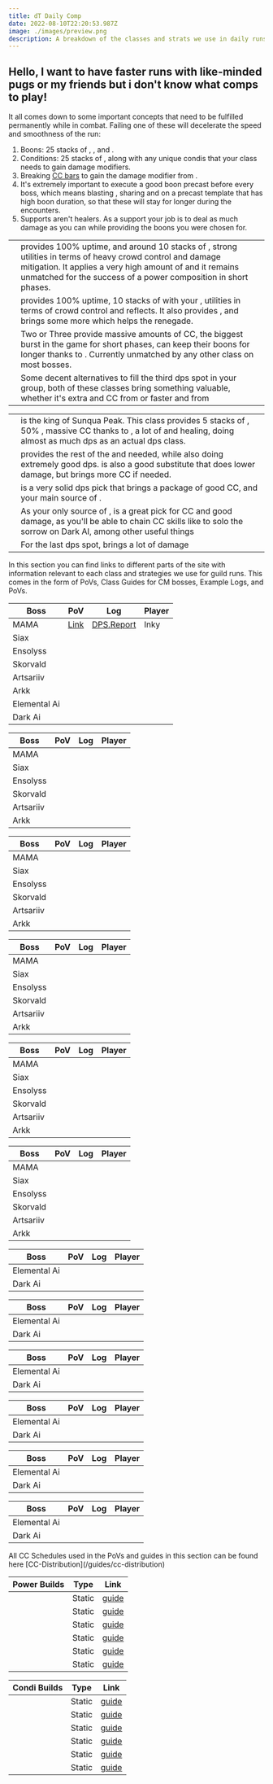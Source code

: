 ```yaml
---
title: dT Daily Comp
date: 2022-08-10T22:20:53.987Z
image: ./images/preview.png
description: A breakdown of the classes and strats we use in daily runs
---
```


## Hello, I want to have faster runs with like-minded pugs or my friends but i don't know what comps to play!

It all comes down to some important concepts that need to be fulfilled permanently while in combat. Failing one of these will decelerate the speed and smoothness of the run:

1. Boons: 25 stacks of <Boon name="Might"/>, <Boon name="Fury"/>, <Boon name="Quickness"/> and <Boon name="Alacrity"/>.
2. Conditions: 25 stacks of <Condition name="vulnerability"/>, along with any unique condis that your class needs to gain damage modifiers.
3. Breaking [CC bars](guides/cc-distribution) to gain the damage modifier from <Effect name="Exposed"/>.
4. It's extremely important to execute a good boon precast before every boss, which means blasting <Boon name="Might"/>, sharing <Boon name="Quickness"/> and <Boon name="Alacrity"/> on a precast template that has high boon duration, so that these will stay for longer during the encounters.
5. Supports aren't healers. As a support your job is to deal as much damage as you can while providing the boons you were chosen for.

<Divider text="Compositions"/>

<Card title="Shattered Observatory and Nightmare CM">

|                                                                                                   |                                                                                                                                                                                                                                                                                                                                                                                              |
|---------------------------------------------------------------------------------------------------|----------------------------------------------------------------------------------------------------------------------------------------------------------------------------------------------------------------------------------------------------------------------------------------------------------------------------------------------------------------------------------------------|
| <Specialization name="Renegade" disableText/>                                                     | <BuildLink build="Power Renegade" specialization="Renegade"/> provides 100% <Boon name="Alacrity"/> uptime, and around 10 stacks of <Boon name="Might"/>, strong utilities in terms of heavy crowd control and damage mitigation. It applies a very high amount of <Condition name="vulnerability"/> and it remains unmatched for the success of a power composition in short phases.  <br/> |
| <Specialization name="Scrapper" disableText/>                                                     | <BuildLink build="Quickness Scrapper"  specialization="Scrapper"/> provides 100% <Boon name="Quickness"/> uptime, 10 stacks of <Boon name="Might"/> with your <Skill name="Blast Gyro"/> , utilities in terms of crowd control and reflects. It also provides <Skill name="Superspeed"/>, and brings some more <Condition name="vulnerability"/> which helps the renegade.<br/>              |
| <Specialization name="Soulbeast" disableText/>                                                    | Two or Three <BuildLink build="Soulbeast"  specialization="Soulbeast"/> provide massive amounts of CC, the biggest burst in the game for short phases, can keep their boons for longer thanks to <Trait name="Essence of Speed"/>. Currently unmatched by any other class on most bosses.                                                                                                    |
| <Specialization name="Bladesworn" disableText/> <Specialization name="Dragonhunter" disableText/> | Some decent alternatives to fill the third dps spot in your group, both of these classes bring something valuable, whether it's extra <Boon name="Quickness"/> and CC from <BuildLink build="Bladesworn"  specialization="Bladesworn"/> or faster <Condition name="vulnerability"/> and <Boon name="Aegis"/> from <BuildLink build="Dragonhunter"  specialization="Dragonhunter"/>           |

</Card>

<Card title="Sunqua Peak CM">

|                                                                                           |                                                                                                                                                                                                                                                                                                                                                      |
|-------------------------------------------------------------------------------------------|------------------------------------------------------------------------------------------------------------------------------------------------------------------------------------------------------------------------------------------------------------------------------------------------------------------------------------------------------|
| <Specialization name="Specter" disableText/>                                              | <BuildLink build="AlacShare Specter" specialization="Specter"/> is the king of Sunqua Peak. This class provides 5 stacks of <Boon name="Might"/>, 50% <Boon name="Alacrity"/>, massive CC thanks to <Skill name="Basilisk Venom"/>, a lot of <Condition name="vulnerability"/> and healing, doing almost as much dps as an actual dps class.   <br/> |
| <Specialization name="Mirage" disableText/> <Specialization name="Renegade" disableText/> | <BuildLink build="Staxe Mirage"  specialization="Mirage"/> provides the rest of the <Boon name="Might"/> and <Boon name="Alacrity"/> needed, while also doing extremely good dps.<BuildLink build="AlacShare Renegade"  specialization="Renegade"/> is also a good substitute that does lower damage, but brings more CC if needed.<br/>             |
| <br/> <Specialization name="Harbinger" disableText/>                                      | <BuildLink build="Condition Harbinger"  specialization="Harbinger"/> is a very solid dps pick that brings a package of good CC, <Boon name="Might"/> and your main source of <Condition name="vulnerability"/>.                                                                                                                                      |
| <Specialization name="Firebrand" disableText/>                                            | As your only source of <Boon name="Quickness"/>, <BuildLink build="Quickness Firebrand"  specialization="Firebrand"/> is a great pick for CC and good damage, as you'll be able to chain CC skills like <Skill name="Sanctuary"/> to solo the  sorrow on Dark AI, among other useful things                                                          |
| <Specialization name="Soulbeast" disableText/>                                            | For the last dps spot, <BuildLink build="Hybrid Soulbeast"  specialization="Soulbeast"/> brings a lot of damage                                                                                                                                                                                                                                      |

</Card>

<Divider text="Useful Links"/>
In this section you can find links to different parts of the site with information relevant to each class and strategies we use for guild runs. This comes in the form of PoVs, Class Guides for CM bosses, Example Logs, and PoVs.

<Grid>
<GridItem sm="8">
<Card title="Example Power PoVs + Logs">

<Tabs>
<Tab specialization="Renegade">

| Boss         | PoV                                  | Log                                                        | Player |
|--------------|--------------------------------------|------------------------------------------------------------|--------|
| MAMA         | [Link](https://youtu.be/bGF32Bn4UrA) | [DPS.Report](https://dps.report/0SSJ-20230105-012815_mama) | Inky   |
| Siax         |                                      |                                                            |        |
| Ensolyss     |                                      |                                                            |        |
| Skorvald     |                                      |                                                            |        |
| Artsariiv    |                                      |                                                            |        |
| Arkk         |                                      |                                                            |        |
| Elemental Ai |                                      |                                                            |        |
| Dark Ai      |                                      |                                                            |        |

</Tab>

<Tab specialization="Scrapper">

| Boss         | PoV | Log | Player |
|--------------|-----|-----|--------|
| MAMA         |     |     |        |
| Siax         |     |     |        |
| Ensolyss     |     |     |        |
| Skorvald     |     |     |        |
| Artsariiv    |     |     |        |
| Arkk         |     |     |        |

</Tab>

<Tab specialization="Soulbeast">

| Boss         | PoV | Log | Player |
|--------------|-----|-----|--------|
| MAMA         |     |     |        |
| Siax         |     |     |        |
| Ensolyss     |     |     |        |
| Skorvald     |     |     |        |
| Artsariiv    |     |     |        |
| Arkk         |     |     |        |

</Tab>

<Tab specialization="Weaver">

| Boss         | PoV | Log | Player |
|--------------|-----|-----|--------|
| MAMA         |     |     |        |
| Siax         |     |     |        |
| Ensolyss     |     |     |        |
| Skorvald     |     |     |        |
| Artsariiv    |     |     |        |
| Arkk         |     |     |        |

</Tab>
<Tab specialization="Dragonhunter">

| Boss         | PoV | Log | Player |
|--------------|-----|-----|--------|
| MAMA         |     |     |        |
| Siax         |     |     |        |
| Ensolyss     |     |     |        |
| Skorvald     |     |     |        |
| Artsariiv    |     |     |        |
| Arkk         |     |     |        |

</Tab>
<Tab specialization="Bladesworn">

| Boss         | PoV | Log | Player |
|--------------|-----|-----|--------|
| MAMA         |     |     |        |
| Siax         |     |     |        |
| Ensolyss     |     |     |        |
| Skorvald     |     |     |        |
| Artsariiv    |     |     |        |
| Arkk         |     |     |        |

</Tab>
</Tabs>

</Card>

<Card title="Example Condi PoVs + Logs">

<Tabs>
<Tab specialization="Renegade">

| Boss         | PoV | Log | Player |
|--------------|-----|-----|--------|
| Elemental Ai |     |     |        |
| Dark Ai      |     |     |        |

</Tab>

<Tab specialization="Mirage">

| Boss         | PoV | Log | Player |
|--------------|-----|-----|--------|
| Elemental Ai |     |     |        |
| Dark Ai      |     |     |        |

</Tab>

<Tab specialization="Specter">

| Boss         | PoV | Log | Player |
|--------------|-----|-----|--------|
| Elemental Ai |     |     |        |
| Dark Ai      |     |     |        |

</Tab>

<Tab specialization="Firebrand">

| Boss         | PoV | Log | Player |
|--------------|-----|-----|--------|
| Elemental Ai |     |     |        |
| Dark Ai      |     |     |        |

</Tab>
<Tab specialization="Soulbeast">

| Boss         | PoV | Log | Player |
|--------------|-----|-----|--------|
| Elemental Ai |     |     |        |
| Dark Ai      |     |     |        |

</Tab>
<Tab specialization="Harbinger">

| Boss         | PoV | Log | Player |
|--------------|-----|-----|--------|
| Elemental Ai |     |     |        |
| Dark Ai      |     |     |        |

</Tab>
</Tabs>
</Card>
</GridItem>

<GridItem sm="4">
<Card title="CC Distribution">
All CC Schedules used in the PoVs and guides in this section can be found here [CC-Distribution](/guides/cc-distribution)
</Card>
<Card title="CM Profession Guides">

| Power Builds                                                          | Type   | Link                                                                                                  |
| --------------------------------------------------------------------- | ------ | ------------------------------------------------------- |
| <BuildLink build="Power Renegade" specialization="Renegade"/>         | Static | [guide](/cm-guides/revenant/power-renegade/static)      |
| <BuildLink build="Power Scrapper" specialization="Scrapper"/>         | Static | [guide](/cm-guides/revenant/power-scrapper/static)      |
| <BuildLink build="Power Soulbeast" specialization="Soulbeast"/>       | Static | [guide](/cm-guides/ranger/power-soulbeast/static)       |
| <BuildLink build="Power Weaver" specialization="Weaver"/>             | Static | [guide](/cm-guides/elementalist/power-weaver/static)    |
| <BuildLink build="Power Dragonhunter" specialization="Dragonhunter"/> | Static | [guide](/cm-guides/guardian/power-dragonhunter/static)  |
| <BuildLink build="Power Bladesworn" specialization="Bladesworn"/>     | Static | [guide](/cm-guides/warrior/power-bladesworn/static)     |

| Condi Builds                                                          | Type   | Link                                                                                                  |
| --------------------------------------------------------------------- | ------ | ------------------------------------------------------- |
| <BuildLink build="Condi Renegade" specialization="Renegade"/>         | Static | [guide](/cm-guides/revenant/condi-renegade/static)      |
| <BuildLink build="Staxe Mirage" specialization="Mirage"/>             | Static | [guide](/cm-guides/revenant/condi-mirage/static)        |
| <BuildLink build="Condi Soulbeast" specialization="Soulbeast"/>       | Static | [guide](/cm-guides/ranger/condi-soulbeast/static)       |
| <BuildLink build="Condi Harbinger" specialization="Harbinger"/>       | Static | [guide](/cm-guides/elementalist/condi-harbinger/static) |
| <BuildLink build="Condi Firebrand" specialization="Firebrand"/>       | Static | [guide](/cm-guides/guardian/condi-firebrand/static)     |
| <BuildLink build="Condi Specter" specialization="Specter"/>           | Static | [guide](/cm-guides/warrior/condi-specter/static)        |

</Card>
</GridItem>
</Grid>
